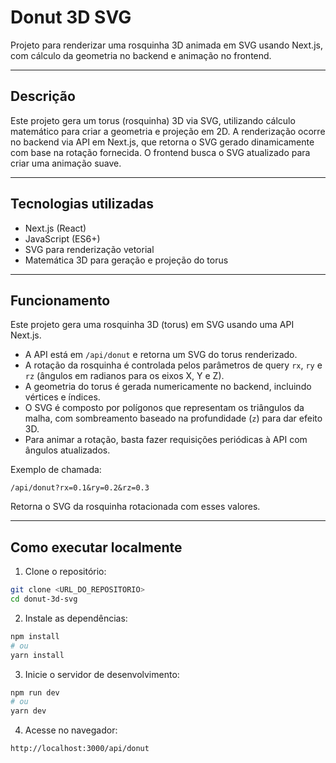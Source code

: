 # Donut 3D SVG

Projeto para renderizar uma rosquinha 3D animada em SVG usando Next.js, com cálculo da geometria no backend e animação no frontend.

---

## Descrição

Este projeto gera um torus (rosquinha) 3D via SVG, utilizando cálculo matemático para criar a geometria e projeção em 2D. A renderização ocorre no backend via API em Next.js, que retorna o SVG gerado dinamicamente com base na rotação fornecida. O frontend busca o SVG atualizado para criar uma animação suave.

---

## Tecnologias utilizadas

-   Next.js (React)
-   JavaScript (ES6+)
-   SVG para renderização vetorial
-   Matemática 3D para geração e projeção do torus

---

## Funcionamento

Este projeto gera uma rosquinha 3D (torus) em SVG usando uma API Next.js.

-   A API está em `/api/donut` e retorna um SVG do torus renderizado.
-   A rotação da rosquinha é controlada pelos parâmetros de query `rx`, `ry` e `rz` (ângulos em radianos para os eixos X, Y e Z).
-   A geometria do torus é gerada numericamente no backend, incluindo vértices e índices.
-   O SVG é composto por polígonos que representam os triângulos da malha, com sombreamento baseado na profundidade (`z`) para dar efeito 3D.
-   Para animar a rotação, basta fazer requisições periódicas à API com ângulos atualizados.

Exemplo de chamada:

```
/api/donut?rx=0.1&ry=0.2&rz=0.3
```

Retorna o SVG da rosquinha rotacionada com esses valores.

---

## Como executar localmente

1. Clone o repositório:

```bash
git clone <URL_DO_REPOSITORIO>
cd donut-3d-svg
```

2. Instale as dependências:

```bash
npm install
# ou
yarn install
```

3. Inicie o servidor de desenvolvimento:

```bash
npm run dev
# ou
yarn dev
```

4. Acesse no navegador:

```
http://localhost:3000/api/donut
```
